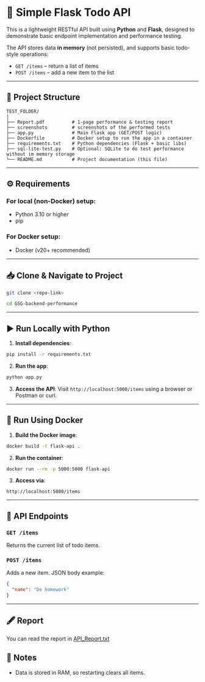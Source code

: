 # 🧩 Simple Flask Todo API

This is a lightweight RESTful API built using **Python** and **Flask**, designed to demonstrate basic endpoint implementation and performance testing.

The API stores data **in memory** (not persisted), and supports basic todo-style operations:

- `GET /items` – return a list of items
- `POST /items` – add a new item to the list

---

## 📁 Project Structure

```
TEST_FOLDER/
│
├── Report.pdf          # 1-page performance & testing report
├── screenshots         # screenshots of the performed tests
├── app.py              # Main Flask app (GET/POST logic)
├── Dockerfile          # Docker setup to run the app in a container
├── requirements.txt    # Python dependencies (Flask + basic libs)
├── sql-lite-test.py    # Optional: SQLite to do test performance without im memory storage
└── README.md           # Project documentation (this file)
```

---

## ⚙️ Requirements

### For local (non-Docker) setup:

- Python 3.10 or higher
- pip

### For Docker setup:

- Docker (v20+ recommended)

---

## 📥 Clone & Navigate to Project

```bash
git clone <repo-link>
```

```bash
cd GSG-backend-performance
```

---

## ▶️ Run Locally with Python

1. **Install dependencies**:

```bash
pip install -r requirements.txt
```

2. **Run the app**:

```bash
python app.py
```

3. **Access the API**:
   Visit `http://localhost:5000/items` using a browser or Postman or curl.

---

## 🐳 Run Using Docker

1. **Build the Docker image**:

```bash
docker build -t flask-api .
```

2. **Run the container**:

```bash
docker run --rm -p 5000:5000 flask-api
```

3. **Access via**:

```
http://localhost:5000/items
```

---

## 📡 API Endpoints

### `GET /items`

Returns the current list of todo items.

### `POST /items`

Adds a new item. JSON body example:

```json
{
  "name": "Do homework"
}
```

---

## 🖋️ Report

You can read the report in [API_Report.txt](./API_Report.txt)

## 📌 Notes

- Data is stored in RAM, so restarting clears all items.
